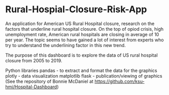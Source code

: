 # Rural-Hospial-Closure-Risk-App
An application for American US Rural Hospital closure, research on the factors that underline rural hospital closure.
On the top of opiod crisis, high unemployment rate, American rural hospitals are closing in average of 10 per year.  The topic seems to have gained a lot of interest from experts who  try to understand the underlining factor in this new trend. 

The purpose of this dashboard is to explore the data of US rural hospital closure from 2005 to 2019.

Python libraries
pandas - to extract and format the data for the graphics
plotly - data visualization
matplotlib
flask   - publication/viewing of graphics
(See the repository of Bonnie McDaniel at https://github.com/ksu-hmi/Hospital-Dashboard)



